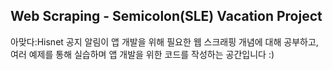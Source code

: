 ## Web Scraping - Semicolon(SLE) Vacation Project

아맞다:Hisnet 공지 알림이 앱 개발을 위해 필요한 웹 스크래핑 개념에 대해 공부하고, 여러 예제를 통해 실습하며 앱 개발을 위한 코드를 작성하는 공간입니다 :)  